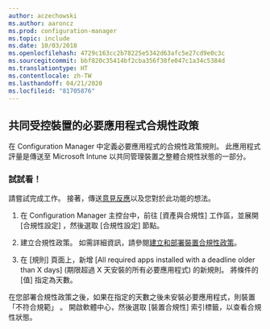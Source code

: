 ```yaml
---
author: aczechowski
ms.author: aaroncz
ms.prod: configuration-manager
ms.topic: include
ms.date: 10/03/2018
ms.openlocfilehash: 4729c163cc2b78225e5342d63afc5e27cd9e0c3c
ms.sourcegitcommit: bbf820c35414bf2cba356f30fe047c1a34c5384d
ms.translationtype: HT
ms.contentlocale: zh-TW
ms.lasthandoff: 04/21/2020
ms.locfileid: "81705876"
---
```

## <a name="required-app-compliance-policy-for-co-managed-devices"></a><a name="bkmk_app-compliance"></a> 共同受控裝置的必要應用程式合規性政策
<!--1358196-->

在 Configuration Manager 中定義必要應用程式的合規性政策規則。 此應用程式評量是傳送至 Microsoft Intune 以共同管理裝置之整體合規性狀態的一部分。

### <a name="try-it-out"></a>試試看！

請嘗試完成工作。 接著，傳送[意見反應](../../../understand/find-help.md#product-feedback)以及您對於此功能的想法。

1. 在 Configuration Manager 主控台中，前往 [資產與合規性]  工作區，並展開 [合規性設定]  ，然後選取 [合規性設定]  節點。  

2. 建立合規性政策。 如需詳細資訊，請參閱[建立和部署裝置合規性政策](../../../../mdm/understand/what-happened-to-hybrid.md)。  

3. 在 [規則]  頁面上，新增 [All required apps installed with a deadline older than X days] \(期限超過 X 天安裝的所有必要應用程式\)  的新規則。 將條件的 [值]  指定為天數。  

在您部署合規性政策之後，如果在指定的天數之後未安裝必要應用程式，則裝置「不符合規範」  。 開啟軟體中心，然後選取 [裝置合規性] 索引標籤，以查看合規性狀態。


